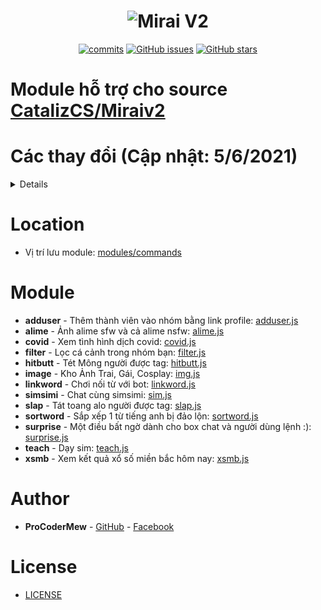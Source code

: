 <h1 align="center">
	<img src="https://i.imgur.com/4sWdkoB.png" alt="Mirai V2">
</h1>

<p align="center">
	<a href="https://github.com/ProCoderMew/Module-Miraiv2/commits" target="_blank"><img alt="commits" src="https://img.shields.io/github/commit-activity/m/ProCoderMew/Module-Miraiv2.svg?label=commit&style=flat-square"></a>
	<a href="https://github.com/ProCoderMew/Module-Miraiv2/issues" target="_blank"><img alt="GitHub issues" src="https://img.shields.io/github/issues/ProCoderMew/Module-Miraiv2"></a>
	<a href="https://github.com/ProCoderMew/Module-Miraiv2/stargazers" target="_blank"><img alt="GitHub stars" src="https://img.shields.io/github/stars/ProCoderMew/Module-Miraiv2"></a>
</p>

# Module hỗ trợ cho source [CatalizCS/Miraiv2](https://github.com/catalizcs/miraiv2)

# Các thay đổi (Cập nhật: 5/6/2021)

<details>
<br>
<p>- 1/4/2021: Thêm module sim, img, slap, hitbutt.</p>
<p>- 21/4/2021: Update module img.</p>
<p>- 22/4/2021: Update module sim.</p>
<p>- 23/4/2021: Update module sim.</p>
<p>- 24/4/2021: Update module sim.</p>
<p>- 6/5/2021: Update module covid & adduser.</p>
<p>- 16/5/2021: Update module linkword, sortword, sim, teach.</p>
<p>- 22/5/2021: Update module img.</p>
<p>- 24/5/2021: Update module addser.</p>
<p>- 29/5/2021: Add module xsmb.</p>
<p>- 30/5/2021: Add module filter, alime. Update module xsmb.</p>
<p>- 1/6/2021: Add module surprise.</p>
<p>- 1/6/2021: Update toàn bộ module.</p>
</details>

# Location
- Vị trí lưu module: [modules/commands](https://github.com/catalizcs/miraiv2/tree/main/modules/commands)

# Module
- **adduser** - Thêm thành viên vào nhóm bằng link profile: [adduser.js](modules/commands/adduser.js)
- **alime** - Ảnh alime sfw và cả alime nsfw: [alime.js](modules/commands/alime.js)
- **covid** - Xem tình hình dịch covid: [covid.js](modules/commands/covid.js)
- **filter** - Lọc cá cảnh trong nhóm bạn: [filter.js](modules/commands/filter.js)
- **hitbutt** - Tét Mông người được tag: [hitbutt.js](modules/commands/hitbutt.js)
- **image** - Kho Ảnh Trai, Gái, Cosplay: [img.js](modules/commands/img.js)
- **linkword** - Chơi nối từ với bot: [linkword.js](modules/commands/linkword.js)
- **simsimi** - Chat cùng simsimi: [sim.js](modules/commands/sim.js)
- **slap** - Tát toang alo người được tag: [slap.js](modules/commands/slap.js)
- **sortword** - Sắp xếp 1 từ tiếng anh bị đảo lộn: [sortword.js](modules/commands/sortword.js)
- **surprise** - Một điều bất ngờ dành cho box chat và người dùng lệnh :): [surprise.js](modules/commands/surprise.js)
- **teach** - Dạy sim: [teach.js](modules/commands/teach.js)
- **xsmb** - Xem kết quả xổ số miền bắc hôm nay: [xsmb.js](modules/commands/xsmb.js)


# Author
- **ProCoderMew** - [GitHub](https://github.com/ProCoderMew) - [Facebook](https://www.facebook.com/ProCoder.Mew)

# License

- [LICENSE](LICENSE)

